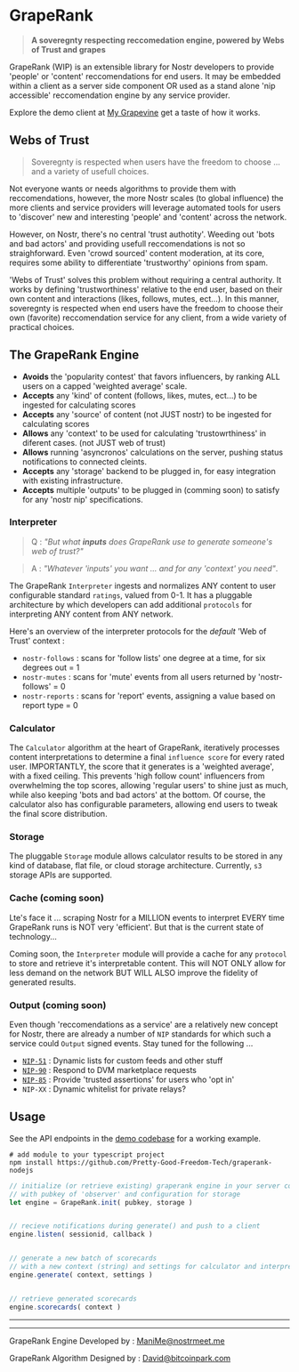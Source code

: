 # GrapeRank

> **A soveregnty respecting reccomedation engine, powered by Webs of Trust and grapes**

GrapeRank (WIP) is an extensible library for Nostr developers to provide 'people' or 'content' reccomendations for end users. It may be embedded within a client as a server side component OR used as a stand alone 'nip accessible' reccomendation engine by any service provider. 

Explore the demo client at [My Grapevine](https://grapevine.my) get a taste of how it works.


## Webs of Trust

> Soveregnty is respected when users have the freedom to choose ... and a variety of usefull choices.

Not everyone wants or needs algorithms to provide them with reccomendations, however, the more Nostr scales (to global influence) the more clients and service providers will leverage automated tools for users to 'discover' new and interesting 'people' and 'content' across the network.

However, on Nostr, there's no central 'trust authotity'. Weeding out 'bots and bad actors' and providing usefull reccomendations is not so straighforward. Even 'crowd sourced' content moderation, at its core, requires some ability to differentiate 'trustworthy' opinions from spam.

'Webs of Trust' solves this problem without requiring a central authority. It works by defining 'trustworthiness' relative to the end user, based on their own content and interactions (likes, follows, mutes, ect...). In this manner, soveregnty is respected when end users have the freedom to choose their own (favorite) reccomendation service for any client, from a wide variety of practical choices.


## The GrapeRank Engine

- **Avoids** the 'popularity contest' that favors influencers, by ranking ALL users on a capped 'weighted average' scale.
- **Accepts** any 'kind' of content (follows, likes, mutes, ect...) to be ingested for calculating scores 
- **Accepts** any 'source' of content (not JUST nostr) to be ingested for calculating scores
- **Allows** any 'context' to be used for calculating 'trustowrthiness' in diferent cases. (not JUST web of trust)
- **Allows** running 'asyncronos' calculations on the server, pushing status notifications to connected cleints.
- **Accepts** any 'storage' backend to be plugged in, for easy integration with existing infrastructure.
- **Accepts** multiple 'outputs' to be plugged in (comming soon) to satisfy for any 'nostr nip' specifications.


### Interpreter 

> Q : *"But what **inputs** does GrapeRank use to generate someone's web of trust?"*

> A : *"Whatever 'inputs' you want ... and for any 'context' you need"*.

The GrapeRank `Interpreter` ingests and normalizes ANY content to user configurable standard `ratings`, valued from 0-1. It has a pluggable architecture by which developers can add additional `protocols` for interpreting ANY content from ANY network.

Here's an overview of the interpreter protocols for the *default* 'Web of Trust' context :

- `nostr-follows` : scans for 'follow lists' one degree at a time, for six degrees out = 1
- `nostr-mutes` : scans for 'mute' events from all users returned by 'nostr-follows' = 0
- `nostr-reports` : scans for 'report' events, assigning a value based on report type = 0


### Calculator 

The `Calculator` algorithm at the heart of GrapeRank, iteratively processes content interpretations to determine a final `influence score` for every rated user. IMPORTANTLY, the score that it generates is a 'weighted average', with a fixed ceiling. This prevents 'high follow count' influencers from overwhelming the top scores, allowing 'regular users' to shine just as much, while also keeping 'bots and bad actors' at the bottom. Of course, the calculator also has configurable parameters, allowing end users to tweak the final score distribution.


### Storage

The pluggable `Storage` module allows calculator results to be stored in any kind of database, flat file, or cloud storage architecture. Currently, `s3` storage APIs are supported. 

### Cache (coming soon) 

Lte's face it ... scraping Nostr for a MILLION events to interpret EVERY time GrapeRank runs is NOT very 'efficient'. But that is the current state of technology... 

Coming soon, the `Interpreter` module will provide a cache for any `protocol` to store and retrieve it's interpretable content. This will NOT ONLY allow for less demand on the network BUT WILL ALSO improve the fidelity of generated results.

### Output (coming soon)

Even though 'reccomendations as a service' are a relatively new concept for Nostr, there are already a number of `NIP` standards for which such a service could `Output` signed events. Stay tuned for the following ...

- [`NIP-51`](https://github.com/nostr-protocol/nips/blob/master/51.md) 
          : Dynamic lists for custom feeds and other stuff
- [`NIP-90`](https://github.com/nostr-protocol/nips/blob/master/90.md)
          : Respond to DVM marketplace requests
- [`NIP-85`](https://github.com/nostr-protocol/nips/pull/1534) 
          : Provide 'trusted assertions' for users who 'opt in'
- `NIP-XX` : Dynamic whitelist for private relays?


## Usage 
See the API endpoints in the [demo codebase](https://github.com/Pretty-Good-Freedom-Tech/grapevine-client/tree/main/src/routes/api) for a working example.


```
# add module to your typescript project
npm install https://github.com/Pretty-Good-Freedom-Tech/graperank-nodejs 
```

``` js
// initialize (or retrieve existing) graperank engine in your server code
// with pubkey of 'observer' and configuration for storage 
let engine = GrapeRank.init( pubkey, storage )


// recieve notifications during generate() and push to a client
engine.listen( sessionid, callback )


// generate a new batch of scorecards 
// with a new context (string) and settings for calculator and interpreter
engine.generate( context, settings )


// retrieve generated scorecards
engine.scorecards( context )
```


---
---
GrapeRank Engine Developed by : [ManiMe@nostrmeet.me](https://njump.me/npub1manlnflyzyjhgh970t8mmngrdytcp3jrmaa66u846ggg7t20cgqqvyn9tn)

GrapeRank Algorithm Designed by : [David@bitcoinpark.com](https://njump.me/npub1u5njm6g5h5cpw4wy8xugu62e5s7f6fnysv0sj0z3a8rengt2zqhsxrldq3)